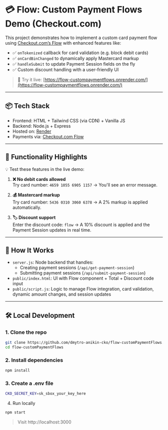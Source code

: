 # 💳 Flow: Custom Payment Flows Demo (Checkout.com)

This project demonstrates how to implement a custom card payment flow using [Checkout.com’s Flow](https://www.checkout.com/docs/payments/accept-payments/accept-a-payment-on-your-website/get-started-with-flow) with enhanced features like:

- ✅ `onTokenized` callback for card validation (e.g. block debit cards)
- ✅ `onCardBinChanged` to dynamically apply Mastercard markup
- ✅ `handleSubmit` to update Payment Session fields on the fly
- ✅ Custom discount handling with a user-friendly UI

> 🧪 Try it live: [https://flow-custompaymentflows.onrender.com/](https://flow-custompaymentflows.onrender.com/)

---

## 📦 Tech Stack

- Frontend: HTML + Tailwind CSS (via CDN) + Vanilla JS
- Backend: Node.js + Express
- Hosted on: [Render](https://render.com)
- Payments via: [Checkout.com Flow](https://www.checkout.com/docs/payments/accept-payments/accept-a-payment-on-your-website/get-started-with-flow)

---

## 🚀 Functionality Highlights

💡 Test these features in the live demo:

1. **❌ No debit cards allowed**  
   Try card number: `4659 1055 6905 1157` → You'll see an error message.

2. **💰 Mastercard markup**  
   Try card number: `5436 0310 3060 6378` → A 2% markup is applied automatically.

3. **🏷️ Discount support**  
   Enter the discount code: `flow` → A 10% discount is applied and the Payment Session updates in real time.

---

## 🧠 How It Works

- `server.js`: Node backend that handles:
  - Creating payment sessions (`/api/get-payment-session`)
  - Submitting payment sessions (`/api/submit-payment-session`)
- `public/index.html`: UI with Flow component + Total + Discount code input
- `public/script.js`: Logic to manage Flow integration, card validation, dynamic amount changes, and session updates

---

## 🛠️ Local Development

### 1. Clone the repo

```bash
git clone https://github.com/dmytro-anikin-cko/flow-customPaymentFlows.git
cd flow-customPaymentFlows
```

### 2. Install dependencies
```bash
npm install
```

### 3. Create a .env file
```sh
CKO_SECRET_KEY=sk_sbox_your_key_here
```

4. Run locally

```bash
npm start
```

> Visit http://localhost:3000







